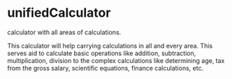 # unifiedCalculator
calculator with all areas of calculations.

This calculator will help carrying calculations in all and every area. This serves aid to calculate basic operations like addition, subtraction, multiplication, division to the complex calculations like determining age, tax from the gross salary, scientific equations, finance calculations, etc.

